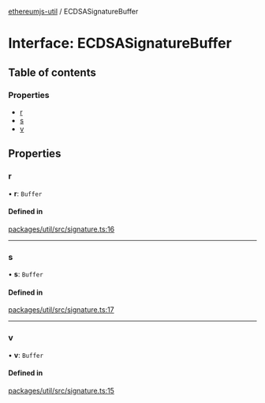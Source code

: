 [ethereumjs-util](../README.md) / ECDSASignatureBuffer

# Interface: ECDSASignatureBuffer

## Table of contents

### Properties

- [r](ECDSASignatureBuffer.md#r)
- [s](ECDSASignatureBuffer.md#s)
- [v](ECDSASignatureBuffer.md#v)

## Properties

### r

• **r**: `Buffer`

#### Defined in

[packages/util/src/signature.ts:16](https://github.com/ethereumjs/ethereumjs-monorepo/blob/master/packages/util/src/signature.ts#L16)

___

### s

• **s**: `Buffer`

#### Defined in

[packages/util/src/signature.ts:17](https://github.com/ethereumjs/ethereumjs-monorepo/blob/master/packages/util/src/signature.ts#L17)

___

### v

• **v**: `Buffer`

#### Defined in

[packages/util/src/signature.ts:15](https://github.com/ethereumjs/ethereumjs-monorepo/blob/master/packages/util/src/signature.ts#L15)
